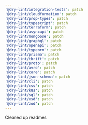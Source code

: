 ```yaml
---
'@dry-lint/integration-tests': patch
'@dry-lint/cloudformation': patch
'@dry-lint/prop-types': patch
'@dry-lint/typescript': patch
'@dry-lint/terraform': patch
'@dry-lint/asyncapi': patch
'@dry-lint/mongoose': patch
'@dry-lint/graphql': patch
'@dry-lint/openapi': patch
'@dry-lint/typeorm': patch
'@dry-lint/prisma': patch
'@dry-lint/thrift': patch
'@dry-lint/proto': patch
'@dry-lint/avro': patch
'@dry-lint/core': patch
'@dry-lint/json-schema': patch
'@dry-lint/cli': patch
'@dry-lint/css': patch
'@dry-lint/k8s': patch
'@dry-lint/sql': patch
'@dry-lint/xsd': patch
'@dry-lint/zod': patch
---
```


Cleaned up readmes
